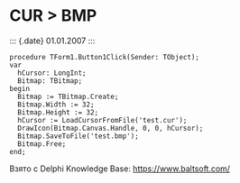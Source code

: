 CUR \> BMP
==========

::: {.date}
01.01.2007
:::

    procedure TForm1.Button1Click(Sender: TObject);
    var
      hCursor: LongInt;
      Bitmap: TBitmap;
    begin
      Bitmap := TBitmap.Create;
      Bitmap.Width := 32;
      Bitmap.Height := 32;
      hCursor := LoadCursorFromFile('test.cur');
      DrawIcon(Bitmap.Canvas.Handle, 0, 0, hCursor);
      Bitmap.SaveToFile('test.bmp');
      Bitmap.Free;
    end;

Взято с Delphi Knowledge Base: <https://www.baltsoft.com/>
